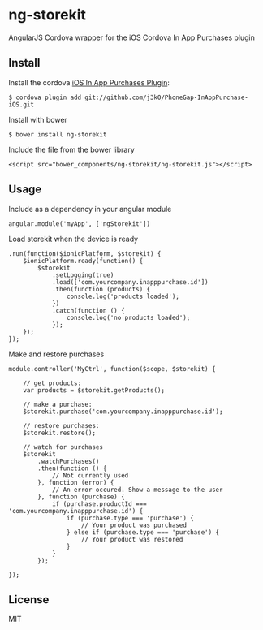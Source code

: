 # ng-storekit

AngularJS Cordova wrapper for the iOS Cordova In App Purchases plugin

## Install

Install the cordova [iOS In App Purchases Plugin](https://github.com/j3k0/PhoneGap-InAppPurchase-iOS):

    $ cordova plugin add git://github.com/j3k0/PhoneGap-InAppPurchase-iOS.git

Install with bower

    $ bower install ng-storekit

Include the file from the bower library

    <script src="bower_components/ng-storekit/ng-storekit.js"></script>

## Usage

Include as a dependency in your angular module

    angular.module('myApp', ['ngStorekit'])

Load storekit when the device is ready

    .run(function($ionicPlatform, $storekit) {
        $ionicPlatform.ready(function() {
            $storekit
                .setLogging(true)
                .load(['com.yourcompany.inapppurchase.id'])
                .then(function (products) {
                    console.log('products loaded');
                })
                .catch(function () {
                    console.log('no products loaded');
                });
        });
    });

Make and restore purchases

    module.controller('MyCtrl', function($scope, $storekit) {
    
        // get products:
        var products = $storekit.getProducts();
    
        // make a purchase:
        $storekit.purchase('com.yourcompany.inapppurchase.id');
    
        // restore purchases:
        $storekit.restore();
    
        // watch for purchases
        $storekit
            .watchPurchases()
            .then(function () {
                // Not currently used
            }, function (error) {
                // An error occured. Show a message to the user
            }, function (purchase) {
                if (purchase.productId === 'com.yourcompany.inapppurchase.id') {
                    if (purchase.type === 'purchase') {
                        // Your product was purchased
                    } else if (purchase.type === 'purchase') {
                        // Your product was restored
                    }
                }
            });
    
    });

## License

MIT
